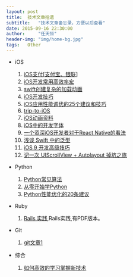 ```yaml
---
layout: post
title:  技术文章拾遗
subtitle:   "技术文章备忘录，方便以后查看"
date: 2015-09-16 22:30:00
author:     "任天恒"
header-img: "img/home-bg.jpg"
tags:	Other
---
```

* iOS
  1.  [iOS支付[支付宝、银联]](http://www.jianshu.com/p/97d38b00e53d?utm_campaign=hugo&utm_medium=reader_share&utm_content=note&utm_source=weibo)
  2.  [iOS开发常用高效率宏](http://segmentfault.com/a/1190000003507630#articleHeader8)
  3.  [swift创建复杂的加载动画](http://www.cocoachina.com/swift/20150906/13327.html)
  4.  [iOS开发技巧](https://github.com/koknine/NOTE)
  5.  [iOS应用性能调优的25个建议和技巧](http://blog.csdn.net/linzhiji/article/details/8792930)
  6.	[trip-to-iOS](https://github.com/Aufree/trip-to-iOS)
	7.	[iOS动画资料](https://github.com/cjwirth/awesome-ios-ui)
	8.	[iOS中的开发字体](https://github.com/dsxNiubility/SXFontShow)
  9.  [一个资深iOS开发者对于React Native的看法](http://blog.csdn.net/zhe13/article/details/48439967?hmsr=toutiao.io&utm_medium=toutiao.io&utm_source=toutiao.io)
  10. [浅谈 Swift 中的泛型](http://swift.gg/2015/09/16/swift-generics/?hmsr=toutiao.io&utm_medium=toutiao.io&utm_source=toutiao.io)
  11. [iOS 9 开发高级技巧](https://realm.io/cn/news/tips-for-ios-9-development/?hmsr=toutiao.io&utm_medium=toutiao.io&utm_source=toutiao.io)
  12. [记一次 UIScrollView + Autolayout 掉坑之旅](http://chengway.in/post/ji-zhu/uiscrollview-he-autolayout?hmsr=toutiao.io&utm_medium=toutiao.io&utm_source=toutiao.ioc)

* Python
  1.  [Python常见算法](http://www.imooc.com/article/1404)
  2.  [从零开始学Python](https://github.com/qiwsir/StarterLearningPython)
  3.  [Python性能优化的20条建议](http://www.imooc.com/article/1438)

* Ruby
  1.  [Rails 实践](http://rails-practice.com/content/),Rails实践,有PDF版本。

* Git
  1.  [git文章1](http://www.cnblogs.com/pyer/p/4752770.html)

* 综合
  1.  [如何高效的学习掌握新技术](http://www.cnblogs.com/dotey/p/4812633.html?hmsr=toutiao.io&utm_medium=toutiao.io&utm_source=toutiao.io)
